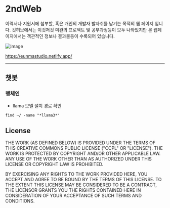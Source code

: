 # 2ndWeb
이력서나 지원서에 첨부할, 혹은 개인의 개발자 발자취를 남기는 목적의 웹 페이지 입니다.
깃허브에서는 이것저것 미완의 프로젝트 및 공부과정등이 모두 나와있지만 본 웹페이지에서는 객관적인 정보나 결과물등이 수록되어 있습니다.

![image](https://github.com/Oh-JunTaek/2ndWeb/assets/143782929/cd783074-4b3c-492e-b6c2-ec09ca9c8ea1)

https://eunmastudio.netlify.app/

***

## 챗봇
### 랭체인









* llama 모델 설치 경로 확인
```
find ~/ -name "*llama3*"
```



## License
THE WORK (AS DEFINED BELOW) IS PROVIDED UNDER THE TERMS OF THIS CREATIVE COMMONS PUBLIC LICENSE ("CCPL" OR "LICENSE"). THE WORK IS PROTECTED BY COPYRIGHT AND/OR OTHER APPLICABLE LAW. ANY USE OF THE WORK OTHER THAN AS AUTHORIZED UNDER THIS LICENSE OR COPYRIGHT LAW IS PROHIBITED.

BY EXERCISING ANY RIGHTS TO THE WORK PROVIDED HERE, YOU ACCEPT AND AGREE TO BE BOUND BY THE TERMS OF THIS LICENSE. TO THE EXTENT THIS LICENSE MAY BE CONSIDERED TO BE A CONTRACT, THE LICENSOR GRANTS YOU THE RIGHTS CONTAINED HERE IN CONSIDERATION OF YOUR ACCEPTANCE OF SUCH TERMS AND CONDITIONS.


